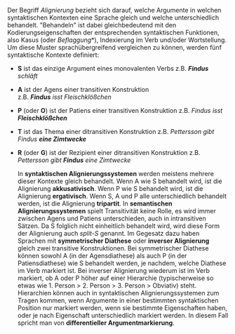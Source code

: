 Der Begriff *Alignierung* bezieht sich darauf, welche Argumente in welchen syntaktischen Kontexten eine Sprache gleich und welche unterschiedlich behandelt. "Behandeln" ist dabei gleichbedeutend mit den Kodierungseigenschaften der entsprechenden syntaktischen Funktionen, also Kasus (oder *Beflaggung**), Indexierung im Verb und/oder Wortstellung.  
Um diese Muster sprachübergreifend vergleichen zu können, werden fünf syntaktische Kontexte definiert:  
- **S** ist das einzige Argument eines monovalenten Verbs
  z.B. ***Findus** schläft*
- **A** ist der Agens einer transitiven Konstruktion  
  z.B. ***Findus** isst Fleischklößchen*
- **P** (oder **O**) ist der Patiens einer transitiven Konstruktion
  z.B. *Findus isst **Fleischklößchen***
- **T** ist das Thema einer ditransitiven Konstruktion
  z.B. *Pettersson gibt Findus **eine Zimtwecke***
- **R** (oder **G**) ist der Rezipient einer ditransitiven Konstruktion
  z.B. *Pettersson gibt **Findus** eine Zimtwecke*

  In **syntaktischen Alignierungssystemen** werden meistens mehrere dieser Kontexte gleich behandelt. Wenn A wie S behandelt wird, ist die Alignierung **akkusativisch**. Wenn P wie S behandelt wird, ist die Alignierung **ergativisch**. Wenn S, A und P alle unterschiedlich behandelt werden, ist die Alignierung **tripartit**.
  In **semantischen Alignierungssystemen** spielt Transitivität keine Rolle, es wird immer zwischen Agens und Patiens unterschieden, auch in intransitiven Sätzen. Da S folglich nicht einheitlich behandelt wird, wird diese Form der Alignierung auch *split-S* genannt.
  Im Gegesatz dazu haben Sprachen mit **symmetrischer Diathese** oder **inverser Alignierung** gleich zwei transitive Konstruktionen. Bei symmetrischer Diathese können sowohl A (in der Agensdiathese) als auch P (in der Patiensdiathese) wie S behandelt werden, je nachdem, welche Diathese im Verb markiert ist. Bei inverser Alignierung wiederum ist im Verb markiert, ob A oder P höher auf einer Hierarchie (typischerweise so etwas wie 1. Person > 2. Person > 3. Person > Obviativ) steht.
  Hierarchien können auch in syntaktischen Alignierungssystemen zum Tragen kommen, wenn Argumente in einer bestimmten syntaktischen Position nur markiert werden, wenn sie bestimmte Eigenschaften haben, oder je nach Eigenschaft unterschiedlich markiert werden. In diesem Fall spricht man von **differentieller Argumentmarkierung**.

